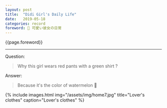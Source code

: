 ```yaml
---
layout: post
title:  "Didi Girl's Daily Life"
date:   2019-05-18
categories: record
foreword: 🍉 可愛い彼女の日常
---
```


{{page.foreword}}

---
Question:
> Why this girl wears red pants with a green shirt ?

Answer:
> Because it's the color of watermelon 🍉

{% include images.html img="/assets/img/home7.jpg" title="Lover's clothes" caption="Lover's clothes" %}
